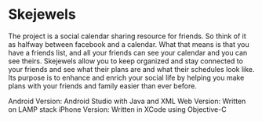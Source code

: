 # Skejewels

The project is a social calendar sharing resource for friends. So think of it as halfway between facebook and a calendar. What that means is that you have a friends list, and all your friends can see your calendar and you can see theirs. Skejewels allow you to keep organized and stay connected to your friends and see what their plans are and what their schedules look like. Its purpose is to enhance and enrich your social life by helping you make plans with your friends and family easier than ever before.


Android Version: Android Studio with Java and XML
Web Version: Written on LAMP stack
iPhone Version: Written in XCode using Objective-C
